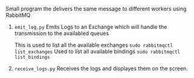 Small program the delivers the same message to different workers using RabbitMQ

1. `emit_log.py`
    Emits Logs to an Exchange which will handle the transmission to the availabled queues
    
    This is used to list all the available exchanges `sudo rabbitmqctl list_exchanges`
    Used to list all available bindings `sudo rabbitmqctl list_bindings`
    
2. `receive_logs.py`
    Receives the logs and displayes them on the screen.